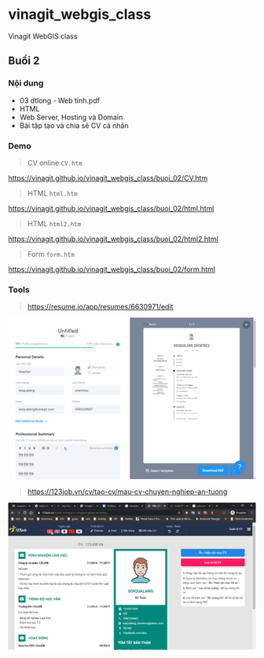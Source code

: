 # vinagit_webgis_class
Vinagit WebGIS class

## Buổi 2

### Nội dung

* 03 dtlong - Web tinh.pdf
* HTML
* Web Server, Hosting và Domain
* Bài tập tạo và chia sẻ CV cá nhân

### Demo

> CV online `CV.htm`

https://vinagit.github.io/vinagit_webgis_class/buoi_02/CV.htm

> HTML `html.htm`

https://vinagit.github.io/vinagit_webgis_class/buoi_02/html.html

> HTML `html2.htm`

https://vinagit.github.io/vinagit_webgis_class/buoi_02/html2.html

> Form `form.htm`

https://vinagit.github.io/vinagit_webgis_class/buoi_02/form.html

### Tools

> https://resume.io/app/resumes/6630971/edit

<img src="img/h2.png">

> https://123job.vn/cv/tao-cv/mau-cv-chuyen-nghiep-an-tuong

<img src="img/h1.png">